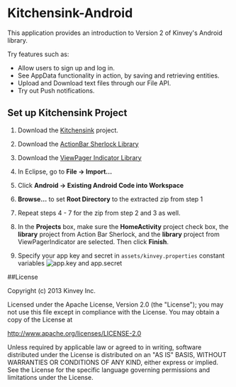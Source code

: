Kitchensink-Android
===================

This application provides an introduction to Version 2 of Kinvey's Android library.

Try features such as:

* Allow users to sign up and log in.
* See AppData functionality in action, by saving and retrieving entities.
* Upload and Download text files through our File API.
* Try out Push notifications.


## Set up Kitchensink Project

1. Download the [Kitchensink](https://github.com/KinveyApps/StatusShare-Android/archive/master.zip) project.
 
2. Download the [ActionBar Sherlock Library](http://actionbarsherlock.com/)
3. Download the [ViewPager Indicator Library](http://viewpagerindicator.com/) 
4. In Eclipse, go to __File &rarr; Import…__
5. Click __Android &rarr; Existing Android Code into Workspace__
6. __Browse…__ to set __Root Directory__ to the extracted zip from step 1
7. Repeat steps 4 - 7 for the zip from step 2 and 3 as well.
7. In the __Projects__ box, make sure the __HomeActivity__ project check box, the __library__ project from Action Bar Sherlock, and the __library__ project from ViewPagerIndicator are selected. Then click __Finish__.
8. Specify your app key and secret in `assets/kinvey.properties` constant variables
![app.key and app.secret]()




##License


Copyright (c) 2013 Kinvey Inc.

Licensed under the Apache License, Version 2.0 (the "License"); you may not use this file except
in compliance with the License. You may obtain a copy of the License at

 http://www.apache.org/licenses/LICENSE-2.0

Unless required by applicable law or agreed to in writing, software distributed under the License
is distributed on an "AS IS" BASIS, WITHOUT WARRANTIES OR CONDITIONS OF ANY KIND, either express
or implied. See the License for the specific language governing permissions and limitations under
the License.